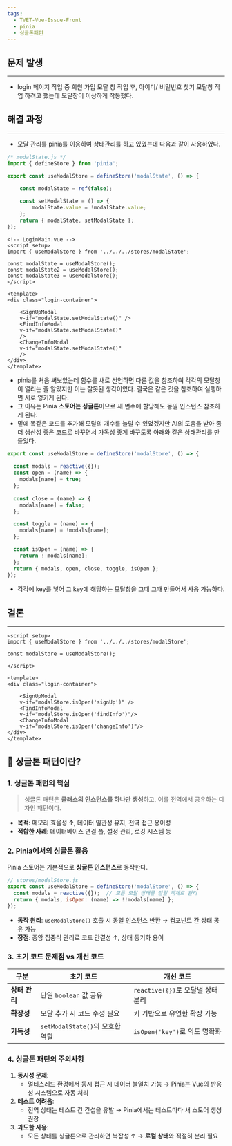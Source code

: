 ```yaml
---
tags:
  - TVET-Vue-Issue-Front
  - pinia
  - 싱글톤패턴
---
```

## 문제 발생

---

- login 페이지 작업 중 회원 가입 모달 창 작업 후, 아이디/ 비밀번호 찾기 모달창 작업 하려고 했는데 모달창이 이상하게 작동했다.

## 해결 과정

---

- 모달 관리를 pinia를 이용하여 상태관리를 하고 있었는데 다음과 같이 사용하였다.

```js
/* modalState.js */
import { defineStore } from 'pinia';

export const useModalStore = defineStore('modalState', () => {

    const modalState = ref(false);
    
    const setModalState = () => {
        modalState.value = !modalState.value;
    };
    return { modalState, setModalState };
});
```

```vue
<!-- LoginMain.vue -->
<script setup>
import { useModalStore } from '../../../stores/modalState';

const modalState = useModalStore();
const modalState2 = useModalStore();
const modalState3 = useModalStore();
</script>

<template>
<div class="login-container">

	<SignUpModal 
	v-if="modalState.setModalState()" />
	<FindInfoModal
	v-if="modalState.setModalState()"
	/>
	<ChangeInfoModal 
	v-if="modalState.setModalState()"
	/>
</div>
</template>
```

- pinia를 처음 써보았는데 함수를 새로 선언하면 다른 값을 참조하여 각각의 모달창이 열리는 줄 알았지만 이는 잘못된 생각이였다. 결국은 같은 것을 참조하여 실행하면 서로 엉키게 된다.
- 그 이유는 Pinia **스토어는 싱글톤**이므로 새 변수에 할당해도 동일 인스턴스 참조하게 된다.
- 밑에 똑같은 코드를 추가해 모달의 개수를 늘릴 수 있었겠지만 AI의 도움을 받아 좀더 생산성 좋은 코드로 바꾸면서 가독성 좋게 바꾸도록 아래와 같은 상태관리를 만들었다.

```js
export const useModalStore = defineStore('modalStore', () => {
  
  const modals = reactive({});
  const open = (name) => {
    modals[name] = true;
  };
  
  const close = (name) => {
    modals[name] = false;
  };

  const toggle = (name) => {
    modals[name] = !modals[name];
  };

  const isOpen = (name) => {
    return !!modals[name];
  };
  return { modals, open, close, toggle, isOpen };
});
```

- 각각에 key를 넣어 그 key에 해당하는 모달창을 그때 그때 만들어서 사용 가능하다.

## 결론

---

```vue
<script setup>
import { useModalStore } from '../../../stores/modalStore';

const modalStore = useModalStore();

</script>

<template>
<div class="login-container">

	<SignUpModal 
	v-if="modalStore.isOpen('signUp')" />
	<FindInfoModal
	v-if="modalStore.isOpen('findInfo')"/>
	<ChangeInfoModal 
	v-if="modalStore.isOpen('changeInfo')"/>
</div>
</template>
```




## 📌 싱글톤 패턴이란?
### 1. **싱글톤 패턴의 핵심**

>싱글톤 패턴은 **클래스의 인스턴스를 하나만 생성**하고, 이를 전역에서 공유하는 디자인 패턴이다.

- **목적**: 메모리 효율성 ↑, 데이터 일관성 유지, 전역 접근 용이성
- **적합한 사례**: 데이터베이스 연결 풀, 설정 관리, 로깅 시스템 등

### 2. **Pinia에서의 싱글톤 활용**

Pinia 스토어는 기본적으로 **싱글톤 인스턴스**로 동작한다.

```js
// stores/modalStore.js
export const useModalStore = defineStore('modalStore', () => {
  const modals = reactive({});  // 모든 모달 상태를 단일 객체로 관리
  return { modals, isOpen: (name) => !!modals[name] };
});

```

- **동작 원리**: `useModalStore()` 호출 시 동일 인스턴스 반환 → 컴포넌트 간 상태 공유 가능
- **장점**: 중앙 집중식 관리로 코드 간결성 ↑, 상태 동기화 용이

### 3. **초기 코드 문제점 vs 개선 코드**

|구분|초기 코드|개선 코드|
|---|---|---|
|**상태 관리**|단일 `boolean` 값 공유|`reactive({})`로 모달별 상태 분리|
|**확장성**|모달 추가 시 코드 수정 필요|키 기반으로 유연한 확장 가능|
|**가독성**|`setModalState()`의 모호한 역할|`isOpen('key')`로 의도 명확화|

### 4. **싱글톤 패턴의 주의사항**

1. **동시성 문제**:
    - 멀티스레드 환경에서 동시 접근 시 데이터 불일치 가능 → Pinia는 Vue의 반응성 시스템으로 자동 처리
2. **테스트 어려움**:
    - 전역 상태는 테스트 간 간섭을 유발 → Pinia에서는 테스트마다 새 스토어 생성 권장
3. **과도한 사용**:
    - 모든 상태를 싱글톤으로 관리하면 복잡성 ↑ → **로컬 상태**와 적절히 분리 필요
